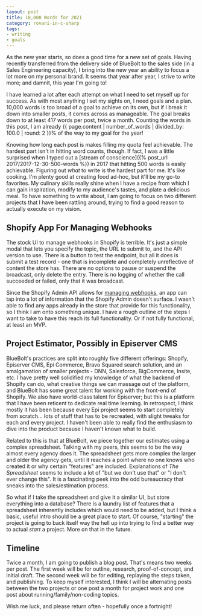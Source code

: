 ```yaml
---
layout: post
title: 10,000 Words for 2021
category: rovani-in-c-sharp
tags:
- writing
- goals
---
```


As the new year starts, so does a good time for a new set of goals. Having recently transferred from the delivery side of BlueBolt to the sales side (in a Sales Engineering capacity), I bring into the new year an ability to focus a lot more on my personal brand. It seems that year after year, I strive to write more; and damnit, this year I'm going to!

I have learned a lot after each attempt on what I need to set myself up for success. As with most anything I set my sights on, I need goals and a plan. 10,000 words is too broad of a goal to achieve on its own, but if I break it down into smaller posts, it comes across as manageable. The goal breaks down to at least 417 words per post, twice a month. Counting the words in this post, I am already {{ page.content | number_of_words | divided_by: 100.0 | round: 2 }}% of the way to my goal for the year!

Knowing how long each post is makes filling my quota feel achievable. The hardest part isn't in hitting word counts, though. If fact, I was a little surprised when I typed out a [stream of conscience]({% post_url 2017/2017-12-30-500-words %}) in 2017 that hitting 500 words is easily achievable. Figuring out _what_ to write is the hardest part for me. It's like cooking. I'm plenty good at creating food ad-hoc, but it'll be my go-to favorites. My culinary skills really shine when I have a recipe from which I can gain inspiration, modify to my audience's tastes, and plate a delicious meal. To have something to write about, I am going to focus on two different projects that I have been rattling around, trying to find a good reason to actually execute on my vision.

## Shopify App For Managing Webhooks

The stock UI to manage webhooks in Shopify is terrible. It's just a simple modal that lets you specify the topic, the URL to submit to, and the API version to use. There is a button to test the endpoint, but all it does is submit a test record - one that is incomplete and completely unreflective of content the store has. There are no options to pause or suspend the broadcast, only delete the entry. There is no logging of whether the call succeeded or failed, only that it was broadcast.

Since the Shopify Admin API allows for [managing webhooks](https://shopify.dev/docs/admin-api/rest/reference/events/webhook), an app can tap into a lot of information that the Shopify Admin doesn't surface. I wasn't able to find any apps already in the store that provide for this functionality, so I think I am onto something unique. I have a rough outline of the steps I want to take to have this reach its full functionality. Or if not fully functional, at least an MVP.

## Project Estimator, Possibly in Episerver CMS

BlueBolt's practices are split into roughly five different offerings: Shopify, Episerver CMS, Epi Commerce, Bravo Squared search solution, and an amalgamation of smaller projects - DNN, Salesforce, BigCommerce, Insite, etc. I have pretty well solidified my knowledge of what the backend of Shopify can do, what creative things we can massage out of the platform, and BlueBolt has some great talent for working with the front-end of Shopify. We also have world-class talent for Episerver; but this is a platform that I have been reticent to dedicate real time learning. In retrospect, I think mostly it has been because every Epi project seems to start completely from scratch... lots of stuff that has to be recreated, with slight tweaks for each and every project. I haven't been able to really find the enthusiasm to dive into the product because I haven't known what to build.

Related to this is that at BlueBolt, we piece together our estimates using a complex spreadsheet. Talking with my peers, this seems to be the way almost every agency does it. The spreadsheet gets more complex the larger and older the agency gets, until it reaches a point where no one knows who created it or why certain "features" are included. Explanations of _The Spreadsheet_ seems to include a lot of "but we don't use that" or "I don't ever change this". It is a fascinating peek into the odd bureaucracy that sneaks into the sales/estimation process.

So what if I take the spreadsheet and give it a similar UI, but store everything into a database? There is a laundry list of features that a spreadsheet inherently includes which would need to be added, but I think a basic, useful intro should be a great place to start. Of course, "starting" the project is going to back itself way the hell up into trying to find a better way to actual _start_ a project. More on that in the future.

## Timeline

Twice a month, I am going to publish a blog post. That's means two weeks per post. The first week will be for outline, research, proof-of-concept, and initial draft. The second week will be for editing, replaying the steps taken, and publishing. To keep myself interested, I think I will be alternating posts between the two projects or one post a month for project work and one post about running/family/non-coding topics.

Wish me luck, and please return often - hopefully once a fortnight!
